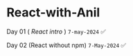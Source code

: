 # React-with-Anil

Day 01 ( _React intro_ ) `7-may-2024` ✅


Day 02 (React without npm) `7-May-2024`  ✅